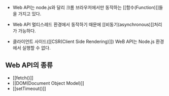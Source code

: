 - Web API는 node.js와 달리 크롬 브라우저에서만 동작하는 [[함수(Function)]]들을 가지고 있다.

- Web API 멀티스레드 환경에서 동작하기 때문에 [[비동기(asynchronous)]]처리가 가능하다.

- 클라이언트 사이드([[CSR(Client Side Rendering)]]) WeB API는 Node.js 환경에서 실행할 수 없다.

## Web API의 종류

- [[fetch()]]
- [[DOM(Document Object Model)]]
- [[setTimeout()]]